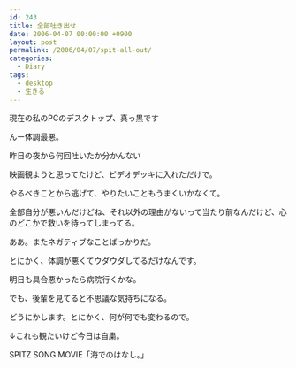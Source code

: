 ```yaml
---
id: 243
title: 全部吐き出せ
date: 2006-04-07 00:00:00 +0900
layout: post
permalink: /2006/04/07/spit-all-out/
categories:
  - Diary
tags:
  - desktop
  - 生きる
---
```

現在の私のPCのデスクトップ、真っ黒です

んー体調最悪。
  
昨日の夜から何回吐いたか分かんない

映画観ようと思ってたけど、ビデオデッキに入れただけで。
  
やるべきことから逃げて、やりたいこともうまくいかなくて。
  
全部自分が悪いんだけどね、それ以外の理由がないって当たり前なんだけど、心のどこかで救いを待ってしまってる。

ああ。またネガティブなことばっかりだ。
  
とにかく、体調が悪くてウダウダしてるだけなんです。
  
明日も具合悪かったら病院行くかな。

でも、後輩を見てると不思議な気持ちになる。
  
どうにかします。とにかく、何が何でも変わるので。

↓これも観たいけど今日は自粛。
  
SPITZ SONG MOVIE「海でのはなし。」

